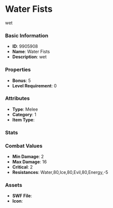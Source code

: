 # Water Fists

wet

### Basic Information

- **ID**: 9905908
- **Name**: Water Fists
- **Description**: wet

### Properties

- **Bonus**: 5
- **Level Requirement**: 0

### Attributes

- **Type**: Melee
- **Category**: 1
- **Item Type**: 

### Stats


### Combat Values

- **Min Damage**: 2
- **Max Damage**: 16
- **Critical**: 2
- **Resistances**: Water,80,Ice,80,Evil,80,Energy,-5

### Assets

- **SWF File**: 
- **Icon**: 

